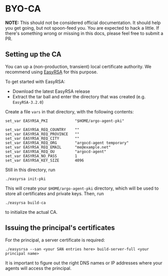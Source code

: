 # BYO-CA

**NOTE:** This should not be considered official documentation. It should help you get going, but not spoon-feed you. You are expected to hack a little. If there's something wrong or missing in this docs, please feel free to submit a PR.

## Setting up the CA

You can up a (non-production, transient) local certificate authority. We recommend using [EasyRSA](https://github.com/OpenVPN/easy-rsa/releases) for this purpose. 

To get started with EasyRSA:

* Download the latest EasyRSA release
* Extract the tar ball and enter the directory that was created (e.g. `EasyRSA-3.2.0`)

Create a file `vars` in that directory, with the following contents:

```
set_var EASYRSA_PKI            "$HOME/argo-agent-pki"

set_var EASYRSA_REQ_COUNTRY    ""
set_var EASYRSA_REQ_PROVINCE   ""
set_var EASYRSA_REQ_CITY       ""
set_var EASYRSA_REQ_ORG        "argocd-agent temporary"
set_var EASYRSA_REQ_EMAIL      "me@example.net"
set_var EASYRSA_REQ_OU         "argocd-agent"
set_var EASYRSA_NO_PASS        1
set_var EASYRSA_KEY_SIZE       4096
```

Still in this directory, run

```
./easyrsa init-pki
```

This will create your `$HOME/argo-agent-pki` directory, which will be used to store all certificates and private keys. Then, run

```
./easyrsa build-ca
```

to initialize the actual CA.

## Issuing the principal's certificates

For the principal, a server certificate is required:

```
./easysrsa --san <your SAN entries here> build-server-full <your principal name>
```

It is important to figure out the right DNS names or IP addresses where your agents will access the principal.